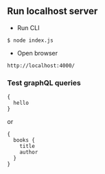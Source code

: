 ## Run localhost server
- Run CLI
```
$ node index.js
```
- Open browser
```
http://localhost:4000/
```

### Test graphQL queries
```
{
  hello
}
```
or
```
{
  books {
    title
    author
  }
}
```